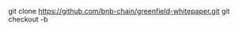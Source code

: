 git clone https://github.com/bnb-chain/greenfield-whitepaper.git
git checkout -b <your-branch-name>
